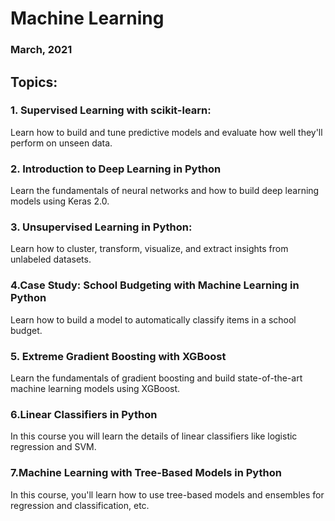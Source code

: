 # Machine Learning

### March, 2021

## Topics:

### 1. Supervised Learning with scikit-learn:

Learn how to build and tune predictive models and evaluate how well they'll perform on unseen data.


### 2. Introduction to Deep Learning in Python

Learn the fundamentals of neural networks and how to build deep learning models using Keras 2.0.


### 3. Unsupervised Learning in Python:

Learn how to cluster, transform, visualize, and extract insights from unlabeled datasets.


### 4.Case Study: School Budgeting with Machine Learning in Python

Learn how to build a model to automatically classify items in a school budget.

### 5. Extreme Gradient Boosting with XGBoost

Learn the fundamentals of gradient boosting and build state-of-the-art machine learning models using XGBoost.


### 6.Linear Classifiers in Python

In this course you will learn the details of linear classifiers like logistic regression and SVM.

### 7.Machine Learning with Tree-Based Models in Python

In this course, you'll learn how to use tree-based models and ensembles for regression and classification, etc.

